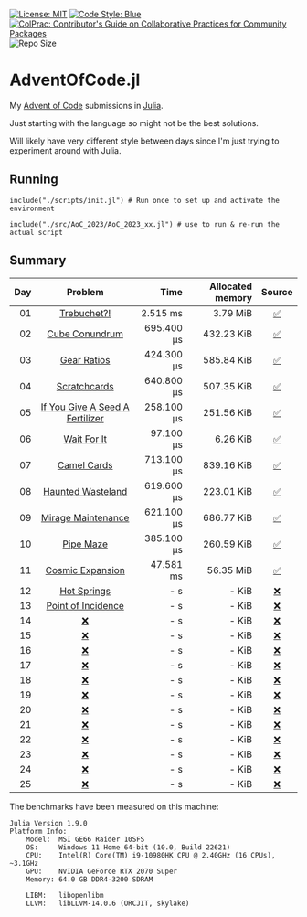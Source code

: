 [![License: MIT](https://img.shields.io/badge/License-MIT-yellow.svg)](https://opensource.org/licenses/MIT)
[![Code Style: Blue](https://img.shields.io/badge/code%20style-blue-4495d1.svg)](https://github.com/invenia/BlueStyle)
[![ColPrac: Contributor's Guide on Collaborative Practices for Community Packages](https://img.shields.io/badge/ColPrac-Contributor's%20Guide-blueviolet)](https://github.com/SciML/ColPrac)
![Repo Size](https://img.shields.io/github/repo-size/Titas22/AdventOfCode.jl)

# AdventOfCode.jl

My [Advent of Code](https://adventofcode.com/) submissions in [Julia](https://github.com/JuliaLang/julia).

Just starting with the language so might not be the best solutions.

Will likely have very different style between days since I'm just trying to experiment around with Julia.


## Running
```
include("./scripts/init.jl") # Run once to set up and activate the environment

include("./src/AoC_2023/AoC_2023_xx.jl") # use to run & re-run the actual script
```

## Summary

| Day | Problem | Time | Allocated memory | Source |
|----:|:-------:|-----:|-----------------:|:------:|
| 01 | [Trebuchet?!](https://adventofcode.com/2023/day/1) | 2.515 ms | 3.79 MiB | [:white_check_mark:](https://github.com/Titas22/AdventOfCode.jl/blob/master/src/AoC_2023/AoC_2023_01.jl) |
| 02 | [Cube Conundrum](https://adventofcode.com/2023/day/2) | 695.400 μs | 432.23 KiB | [:white_check_mark:](https://github.com/Titas22/AdventOfCode.jl/blob/master/src/AoC_2023/AoC_2023_02.jl) |
| 03 | [Gear Ratios](https://adventofcode.com/2023/day/3) | 424.300 μs | 585.84 KiB | [:white_check_mark:](https://github.com/Titas22/AdventOfCode.jl/blob/master/src/AoC_2023/AoC_2023_03.jl) |
| 04 | [Scratchcards](https://adventofcode.com/2023/day/4) | 640.800 μs | 507.35 KiB | [:white_check_mark:](https://github.com/Titas22/AdventOfCode.jl/blob/master/src/AoC_2023/AoC_2023_04.jl) |
| 05 | [If You Give A Seed A Fertilizer](https://adventofcode.com/2023/day/5) | 258.100 μs | 251.56 KiB | [:white_check_mark:](https://github.com/Titas22/AdventOfCode.jl/blob/master/src/AoC_2023/AoC_2023_05.jl) |
| 06 | [Wait For It](https://adventofcode.com/2023/day/6) | 97.100 μs | 6.26 KiB | [:white_check_mark:](https://github.com/Titas22/AdventOfCode.jl/blob/master/src/AoC_2023/AoC_2023_06.jl) |
| 07 | [Camel Cards](https://adventofcode.com/2023/day/7) | 713.100 μs | 839.16 KiB | [:white_check_mark:](https://github.com/Titas22/AdventOfCode.jl/blob/master/src/AoC_2023/AoC_2023_07.jl) |
| 08 | [Haunted Wasteland](https://adventofcode.com/2023/day/8) | 619.600 μs | 223.01 KiB | [:white_check_mark:](https://github.com/Titas22/AdventOfCode.jl/blob/master/src/AoC_2023/AoC_2023_08.jl) |
| 09 | [Mirage Maintenance](https://adventofcode.com/2023/day/9) | 621.100 μs | 686.77 KiB | [:white_check_mark:](https://github.com/Titas22/AdventOfCode.jl/blob/master/src/AoC_2023/AoC_2023_09.jl) |
| 10 | [Pipe Maze](https://adventofcode.com/2023/day/10) | 385.100 μs | 260.59 KiB | [:white_check_mark:](https://github.com/Titas22/AdventOfCode.jl/blob/master/src/AoC_2023/AoC_2023_10.jl) |
| 11 | [Cosmic Expansion](https://adventofcode.com/2023/day/11) | 47.581 ms | 56.35 MiB | [:white_check_mark:](https://github.com/Titas22/AdventOfCode.jl/blob/master/src/AoC_2023/AoC_2023_11.jl) |
| 12 | [Hot Springs](https://adventofcode.com/2023/day/12) | - s | - KiB | [:x:](https://github.com/Titas22/AdventOfCode.jl) |
| 13 | [Point of Incidence](https://adventofcode.com/2023/day/13) | - s | - KiB | [:x:](https://github.com/Titas22/AdventOfCode.jl) |
| 14 | [:x:](https://adventofcode.com/2023/day/14) | - s | - KiB | [:x:](https://github.com/Titas22/AdventOfCode.jl) |
| 15 | [:x:](https://adventofcode.com/2023/day/15) | - s | - KiB | [:x:](https://github.com/Titas22/AdventOfCode.jl) |
| 16 | [:x:](https://adventofcode.com/2023/day/16) | - s | - KiB | [:x:](https://github.com/Titas22/AdventOfCode.jl) |
| 17 | [:x:](https://adventofcode.com/2023/day/17) | - s | - KiB | [:x:](https://github.com/Titas22/AdventOfCode.jl) |
| 18 | [:x:](https://adventofcode.com/2023/day/18) | - s | - KiB | [:x:](https://github.com/Titas22/AdventOfCode.jl) |
| 19 | [:x:](https://adventofcode.com/2023/day/19) | - s | - KiB | [:x:](https://github.com/Titas22/AdventOfCode.jl) |
| 20 | [:x:](https://adventofcode.com/2023/day/20) | - s | - KiB | [:x:](https://github.com/Titas22/AdventOfCode.jl) |
| 21 | [:x:](https://adventofcode.com/2023/day/21) | - s | - KiB | [:x:](https://github.com/Titas22/AdventOfCode.jl) |
| 22 | [:x:](https://adventofcode.com/2023/day/22) | - s | - KiB | [:x:](https://github.com/Titas22/AdventOfCode.jl) |
| 23 | [:x:](https://adventofcode.com/2023/day/23) | - s | - KiB | [:x:](https://github.com/Titas22/AdventOfCode.jl) |
| 24 | [:x:](https://adventofcode.com/2023/day/24) | - s | - KiB | [:x:](https://github.com/Titas22/AdventOfCode.jl) |
| 25 | [:x:](https://adventofcode.com/2023/day/25) | - s | - KiB | [:x:](https://github.com/Titas22/AdventOfCode.jl) |



The benchmarks have been measured on this machine:
```  
Julia Version 1.9.0
Platform Info:
    Model:  MSI GE66 Raider 10SFS
    OS:     Windows 11 Home 64-bit (10.0, Build 22621)
    CPU:    Intel(R) Core(TM) i9-10980HK CPU @ 2.40GHz (16 CPUs), ~3.1GHz
    GPU:    NVIDIA GeForce RTX 2070 Super
    Memory: 64.0 GB DDR4-3200 SDRAM

    LIBM:   libopenlibm
    LLVM:   libLLVM-14.0.6 (ORCJIT, skylake)
```

